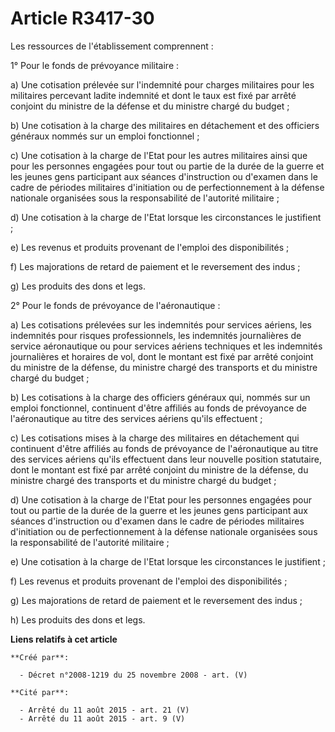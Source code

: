# Article R3417-30

Les ressources de l'établissement comprennent :

1° Pour le fonds de prévoyance militaire :

a) Une cotisation prélevée sur l'indemnité pour charges militaires pour les militaires percevant ladite indemnité et dont le
taux est fixé par arrêté conjoint du ministre de la défense et du ministre chargé du budget ;

b) Une cotisation à la charge des militaires en détachement et des officiers généraux nommés sur un emploi fonctionnel ;

c) Une cotisation à la charge de l'Etat pour les autres militaires ainsi que pour les personnes engagées pour tout ou partie
de la durée de la guerre et les jeunes gens participant aux séances d'instruction ou d'examen dans le cadre de périodes
militaires d'initiation ou de perfectionnement à la défense nationale organisées sous la responsabilité de l'autorité
militaire ;

d) Une cotisation à la charge de l'Etat lorsque les circonstances le justifient ;

e) Les revenus et produits provenant de l'emploi des disponibilités ;

f) Les majorations de retard de paiement et le reversement des indus ;

g) Les produits des dons et legs.

2° Pour le fonds de prévoyance de l'aéronautique :

a) Les cotisations prélevées sur les indemnités pour services aériens, les indemnités pour risques professionnels, les
indemnités journalières de service aéronautique ou pour services aériens techniques et les indemnités journalières et
horaires de vol, dont le montant est fixé par arrêté conjoint du ministre de la défense, du ministre chargé des transports et
du ministre chargé du budget ;

b) Les cotisations à la charge des officiers généraux qui, nommés sur un emploi fonctionnel, continuent d'être affiliés au
fonds de prévoyance de l'aéronautique au titre des services aériens qu'ils effectuent ;

c) Les cotisations mises à la charge des militaires en détachement qui continuent d'être affiliés au fonds de prévoyance de
l'aéronautique au titre des services aériens qu'ils effectuent dans leur nouvelle position statutaire, dont le montant est
fixé par arrêté conjoint du ministre de la défense, du ministre chargé des transports et du ministre chargé du budget ;

d) Une cotisation à la charge de l'Etat pour les personnes engagées pour tout ou partie de la durée de la guerre et les
jeunes gens participant aux séances d'instruction ou d'examen dans le cadre de périodes militaires d'initiation ou de
perfectionnement à la défense nationale organisées sous la responsabilité de l'autorité militaire ;

e) Une cotisation à la charge de l'Etat lorsque les circonstances le justifient ;

f) Les revenus et produits provenant de l'emploi des disponibilités ;

g) Les majorations de retard de paiement et le reversement des indus ;

h) Les produits des dons et legs.

**Liens relatifs à cet article**

	**Créé par**:

	  - Décret n°2008-1219 du 25 novembre 2008 - art. (V)

	**Cité par**:

	  - Arrêté du 11 août 2015 - art. 21 (V)
	  - Arrêté du 11 août 2015 - art. 9 (V)
